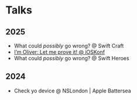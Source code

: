 # Talks

## 2025

- What could _possibly_ go wrong? @ Swift Craft
- [I’m Oliver: Let me prove it! @ iOSKonf](./2025/ioskonf)
- What could _possibly_ go wrong? @ Swift Heroes

## 2024

- Check yo device @ NSLondon | Apple Battersea
